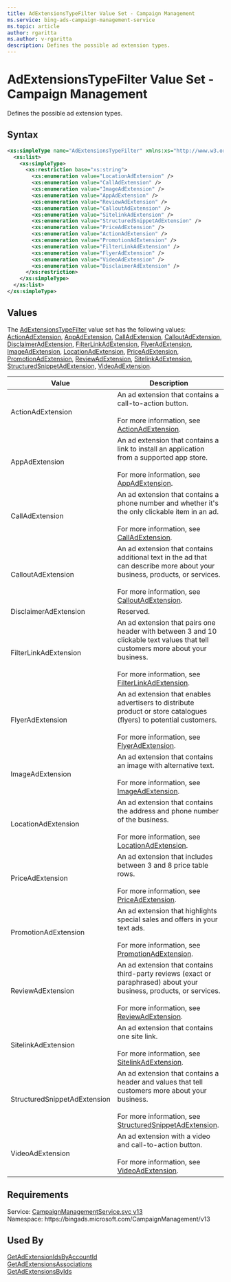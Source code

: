 ```yaml
---
title: AdExtensionsTypeFilter Value Set - Campaign Management
ms.service: bing-ads-campaign-management-service
ms.topic: article
author: rgaritta
ms.author: v-rgaritta
description: Defines the possible ad extension types.
---
```

# AdExtensionsTypeFilter Value Set - Campaign Management
Defines the possible ad extension types.

## Syntax
```xml
<xs:simpleType name="AdExtensionsTypeFilter" xmlns:xs="http://www.w3.org/2001/XMLSchema">
  <xs:list>
    <xs:simpleType>
      <xs:restriction base="xs:string">
        <xs:enumeration value="LocationAdExtension" />
        <xs:enumeration value="CallAdExtension" />
        <xs:enumeration value="ImageAdExtension" />
        <xs:enumeration value="AppAdExtension" />
        <xs:enumeration value="ReviewAdExtension" />
        <xs:enumeration value="CalloutAdExtension" />
        <xs:enumeration value="SitelinkAdExtension" />
        <xs:enumeration value="StructuredSnippetAdExtension" />
        <xs:enumeration value="PriceAdExtension" />
        <xs:enumeration value="ActionAdExtension" />
        <xs:enumeration value="PromotionAdExtension" />
        <xs:enumeration value="FilterLinkAdExtension" />
        <xs:enumeration value="FlyerAdExtension" />
        <xs:enumeration value="VideoAdExtension" />
        <xs:enumeration value="DisclaimerAdExtension" />
      </xs:restriction>
    </xs:simpleType>
  </xs:list>
</xs:simpleType>
```

## <a name="values"></a>Values

The [AdExtensionsTypeFilter](adextensionstypefilter.md) value set has the following values: [ActionAdExtension](#actionadextension), [AppAdExtension](#appadextension), [CallAdExtension](#calladextension), [CalloutAdExtension](#calloutadextension), [DisclaimerAdExtension](#disclaimeradextension), [FilterLinkAdExtension](#filterlinkadextension), [FlyerAdExtension](#flyeradextension), [ImageAdExtension](#imageadextension), [LocationAdExtension](#locationadextension), [PriceAdExtension](#priceadextension), [PromotionAdExtension](#promotionadextension), [ReviewAdExtension](#reviewadextension), [SitelinkAdExtension](#sitelinkadextension), [StructuredSnippetAdExtension](#structuredsnippetadextension), [VideoAdExtension](#videoadextension).

|Value|Description|
|-----------|---------------|
|<a name="actionadextension"></a>ActionAdExtension|An ad extension that contains a call-to-action button.<br/><br/>For more information, see [ActionAdExtension](actionadextension.md).|
|<a name="appadextension"></a>AppAdExtension|An ad extension that contains a link to install an application from a supported app store.<br/><br/>For more information, see [AppAdExtension](appadextension.md).|
|<a name="calladextension"></a>CallAdExtension|An ad extension that contains a phone number and whether it's the only clickable item in an ad.<br/><br/>For more information, see [CallAdExtension](calladextension.md).|
|<a name="calloutadextension"></a>CalloutAdExtension|An ad extension that contains additional text in the ad that can describe more about your business, products, or services.<br/><br/>For more information, see [CalloutAdExtension](calloutadextension.md).|
|<a name="disclaimeradextension"></a>DisclaimerAdExtension|Reserved.|
|<a name="filterlinkadextension"></a>FilterLinkAdExtension|An ad extension that pairs one header with between 3 and 10 clickable text values that tell customers more about your business.<br/><br/>For more information, see [FilterLinkAdExtension](filterlinkadextension.md).|
|<a name="flyeradextension"></a>FlyerAdExtension|An ad extension that enables advertisers to distribute product or store catalogues (flyers) to potential customers.<br/><br/>For more information, see [FlyerAdExtension](flyeradextension.md).|
|<a name="imageadextension"></a>ImageAdExtension|An ad extension that contains an image with alternative text.<br/><br/>For more information, see [ImageAdExtension](imageadextension.md).|
|<a name="locationadextension"></a>LocationAdExtension|An ad extension that contains the address and phone number of the business.<br/><br/>For more information, see [LocationAdExtension](locationadextension.md).|
|<a name="priceadextension"></a>PriceAdExtension|An ad extension that includes between 3 and 8 price table rows.<br/><br/>For more information, see [PriceAdExtension](priceadextension.md).|
|<a name="promotionadextension"></a>PromotionAdExtension|An ad extension that highlights special sales and offers in your text ads.<br/><br/>For more information, see [PromotionAdExtension](promotionadextension.md).|
|<a name="reviewadextension"></a>ReviewAdExtension|An ad extension that contains third-party reviews (exact or paraphrased) about your business, products, or services.<br/><br/>For more information, see [ReviewAdExtension](reviewadextension.md).|
|<a name="sitelinkadextension"></a>SitelinkAdExtension|An ad extension that contains one site link.<br/><br/>For more information, see [SitelinkAdExtension](sitelinkadextension.md).|
|<a name="structuredsnippetadextension"></a>StructuredSnippetAdExtension|An ad extension that contains a header and values that tell customers more about your business.<br/><br/>For more information, see [StructuredSnippetAdExtension](structuredsnippetadextension.md).|
|<a name="videoadextension"></a>VideoAdExtension|An ad extension with a video and call-to-action button. <br/><br/>For more information, see [VideoAdExtension](videoadextension.md).|

## Requirements
Service: [CampaignManagementService.svc v13](https://campaign.api.bingads.microsoft.com/Api/Advertiser/CampaignManagement/v13/CampaignManagementService.svc)  
Namespace: https\://bingads.microsoft.com/CampaignManagement/v13  

## Used By
[GetAdExtensionIdsByAccountId](getadextensionidsbyaccountid.md)  
[GetAdExtensionsAssociations](getadextensionsassociations.md)  
[GetAdExtensionsByIds](getadextensionsbyids.md)  
